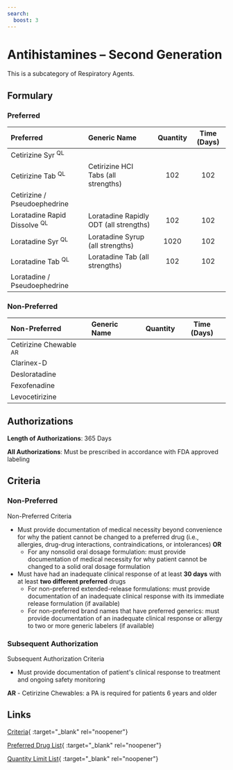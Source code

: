 ```yaml
---
search:
  boost: 3
---
```


# Antihistamines – Second Generation

This is a subcategory of Respiratory Agents.

## Formulary

### Preferred

| Preferred                               | Generic Name                           | Quantity | Time (Days) |
| :-------------------------------------- | :------------------------------------- | :------: | :---------: |
| Cetirizine Syr <sup>QL</sup>            |                                        |          |             |
| Cetirizine Tab <sup>QL</sup>            | Cetirizine HCI Tabs (all strengths)    |   102    |     102     |
| Cetirizine / Pseudoephedrine            |                                        |          |             |
| Loratadine Rapid Dissolve <sup>QL</sup> | Loratadine Rapidly ODT (all strengths) |   102    |     102     |
| Loratadine Syr <sup>QL</sup>            | Loratadine Syrup (all strengths)       |   1020   |     102     |
| Loratadine Tab <sup>QL</sup>            | Loratadine Tab (all strengths)         |   102    |     102     |
| Loratadine / Pseudoephedrine            |                                        |          |             |

### Non-Preferred

| Non-Preferred                     | Generic Name | Quantity | Time (Days) |
| :-------------------------------- | :----------- | :------: | :---------: |
| Cetirizine Chewable <sup>AR</sup> |              |          |             |
| Clarinex-D                        |              |          |             |
| Desloratadine                     |              |          |             |
| Fexofenadine                      |              |          |             |
| Levocetirizine                    |              |          |             |

## Authorizations

**Length of Authorizations**: 365 Days

**All Authorizations**: Must be prescribed in accordance with FDA approved labeling

## Criteria

### Non-Preferred

Non-Preferred Criteria

- Must provide documentation of medical necessity beyond convenience for why the patient cannot be changed to a preferred drug (i.e., allergies, drug-drug interactions, contraindications, or intolerances) **OR**
    - For any nonsolid oral dosage formulation: must provide documentation of medical necessity for why patient cannot be changed to a solid oral dosage formulation
- Must have had an inadequate clinical response of at least **30 days** with at least **two different preferred** drugs
    - For non-preferred extended-release formulations: must provide documentation of an inadequate clinical response with its immediate release formulation (if available)
    - For non-preferred brand names that have preferred generics: must provide documentation of an inadequate clinical response or allergy to two or more generic labelers (if available)

### Subsequent Authorization

Subsequent Authorization Criteria

- Must provide documentation of patient's clinical response to treatment and ongoing safety monitoring

**AR** - Cetirizine Chewables: a PA is required for patients 6 years and older

## Links

[Criteria](https://medicaid.ohio.gov/static/PHM/drug-coverage/20230701+UPDL+Criteria+_v1_FINAL.approved.pdf#page=92){ :target="_blank" rel="noopener"}

[Preferred Drug List](https://medicaid.ohio.gov/static/PHM/drug-coverage/20230701_UPDL_FINAL_ODM.approved.v2.pdf#page=30){ :target="_blank" rel="noopener"}

[Quantity Limit List](https://pharmacy.medicaid.ohio.gov/sites/default/files/20230101_Ohio_Medicaid_Quantity_Document_APPROVED.pdf){ :target="_blank" rel="noopener"}

